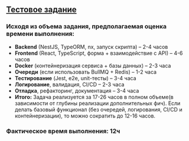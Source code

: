 ## [Тестовое задание](./swift-test.md)

### **Исходя из объема задания, предполагаемая оценка времени выполнения:**

- **Backend** (NestJS, TypeORM, nx, запуск скрипта) – 2-4 часов
- **Frontend** (React, TypeScript, форма + взаимодействие с API) – 4-6 часов
- **Docker** (контейнеризация сервиса + базы данных) – 2-3 часа
- **Очереди** (если использовать BullMQ + Redis) – 1-2 часа
- **Тестирование** (Jest, e2e, unit-тесты) – 3-4 часа
- **Логирование**, валидация, CI/CD – 2-3 часа
- **Отладка**, рефакторинг, документация – 3-4 часа
- **Итого:** Задача реализуется за 17-26 часов в полном объеме(в зависимости от глубины реализации дополнительных фич). Если делать базовый функционал (без очередей, логирования, CI/CD и контейнеризации), то можно сократить до 12-16 часов.

### **Фактическое время выполнения:** 12ч
